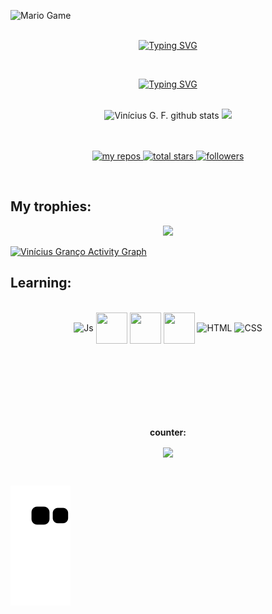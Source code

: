 <img src="https://github.com/TheDudeThatCode/TheDudeThatCode/blob/master/Assets/Mario_Gameplay.gif" alt="Mario Game" width="980"> <br> <br>
  
  <p align="center">
<a href="https://git.io/typing-svg"><img src="https://readme-typing-svg.demolab.com?font=Fira+Code&weight=440&size=22&pause=1000&color=F63A68&center=true&vCenter=true&repeat=false&width=435&lines=Vin%C3%ADcius+Gran%C3%A7o+Feitoza" alt="Typing SVG" /></a>
</p> <br>
  
  <p align="center">
  <a href="https://git.io/typing-svg"><img src="https://readme-typing-svg.demolab.com?font=Poppins&weight=600&size=18&duration=4989&pause=1000&color=F77398&center=true&vCenter=true&width=435&lines=Brazilian+Entering+the+World+of+Programming.;Learning+HTML%2C+CSS%2C+PHP%2C+JS+and+Java.;17+Years+Old.;Building+Ideas%2C+Line+by+Line." alt="Typing SVG" /></a>
  </p> <br>

<div align="center">
  <img height="180em" src="https://github-readme-stats.vercel.app/api?username=epicestudar&show_icons=true&count_private=true&hide_border=true&title_color=00bfbf&icon_color=00bfbf&text_color=c9d1d9&bg_color=0d1117" alt="Vinícius G. F. github stats" /> 
  <img height="180em" src="https://github-readme-stats.vercel.app/api/top-langs/?username=epicestudar&layout=compact&hide_border=true&title_color=00bfbf&text_color=00bfbf&bg_color=0d1117" />
</div> <br> <br>
 
<p align="center">
   <a href="https://github.com/epicestudar?tab=repositories">
    <img alt="my repos" title="My Repos" src="https://custom-icon-badges.demolab.com/badge/-My%20Repos-FFBF00?style=for-the-badge&logoColor=white&logo=repo">
    <img alt="total stars" title="Total stars on GitHub" src="https://custom-icon-badges.demolab.com/github/stars/epicestudar?color=55960c&style=for-the-badge&labelColor=488207&logo=star">
  <a href="https://github.com/epicestudar?tab=followers">
    <img alt="followers" title="Follow me on Github" src="https://custom-icon-badges.demolab.com/github/followers/epicestudar?color=236ad3&labelColor=1155ba&style=for-the-badge&logo=person-add&label=Follow&logoColor=white"/></a> 
</p> <br>

## My trophies:
<p align="center">
   <img src="https://github-profile-trophy.vercel.app/?username=epicestudar&theme=dracula&row=2&no-bg=true&column=3&margin-w=15&margin-h=15" />
</p>
<a href="https://github.com/ashutosh00710/github-readme-activity-graph"><img alt="Vinícius Granço Activity Graph" src="https://github-readme-activity-graph.vercel.app/graph?username=epicestudar&theme=tokyo-night&bg_color=000000&hide_border=true" /></a>

## Learning:
<div align="center"><br>
   <img align="center" alt="Js" height="50" width="50" src="https://cdn.jsdelivr.net/gh/devicons/devicon/icons/javascript/javascript-plain.svg">
   <img align="center" height="50" width="50" src="https://cdn.jsdelivr.net/gh/devicons/devicon/icons/php/php-original.svg">
  <img align="center" height="50" width="50" src="https://cdn.jsdelivr.net/gh/devicons/devicon/icons/java/java-plain-wordmark.svg">
   <img align="center" height="50" width="50" src="https://cdn.jsdelivr.net/gh/devicons/devicon/icons/mysql/mysql-original-wordmark.svg">
  <img align="center" alt="HTML" height="50" width="50" src="https://cdn.jsdelivr.net/gh/devicons/devicon/icons/html5/html5-plain-wordmark.svg">
  <img align="center" alt="CSS" height="50" width="50" src="https://cdn.jsdelivr.net/gh/devicons/devicon/icons/css3/css3-plain-wordmark.svg">
 
  
</div>
<br>

<div align="center">
    <br><br><br><br><br><br><p align="centre"><b>counter: </b></p>  
    <p align="center"><img align="center" src="https://profile-counter.glitch.me/{epicestudar}/count.svg" /></p> 
    <br>
  </div>

![Snake animation](https://github.com/epicestudar/epicestudar/blob/output/github-contribution-grid-snake.svg)
